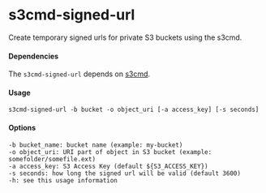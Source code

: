 s3cmd-signed-url
================

Create temporary signed urls for private S3 buckets using the s3cmd.

#### Dependencies

The `s3cmd-signed-url` depends on [s3cmd](http://s3tools.org/s3cmd).

#### Usage

    s3cmd-signed-url -b bucket -o object_uri [-a access_key] [-s seconds]

#### Options

    -b bucket_name: bucket name (example: my-bucket)
    -o object_uri: URI part of object in S3 bucket (example: somefolder/somefile.ext)
    -a access_key: S3 Access Key (default ${S3_ACCESS_KEY})
    -s seconds: how long the signed url will be valid (default 3600)
    -h: see this usage information